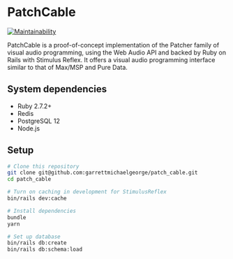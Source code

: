 # PatchCable

[![Maintainability](https://api.codeclimate.com/v1/badges/1647826bfb3520e55aec/maintainability)](https://codeclimate.com/github/garrettmichaelgeorge/patch_cable/maintainability)
<!-- [![Lighthouse Performance Badge](./lighthouse_results/lighthouse_performance.svg)](https://github.com/emazzotta/lighthouse-badges) -->

PatchCable is a proof-of-concept implementation of the Patcher family of visual
audio programming, using the Web Audio API and backed by Ruby on Rails with
Stimulus Reflex. It offers a visual audio programming interface similar to that
of Max/MSP and Pure Data.

## System dependencies

- Ruby 2.7.2+
- Redis
- PostgreSQL 12
- Node.js

## Setup

```bash
# Clone this repository
git clone git@github.com:garrettmichaelgeorge/patch_cable.git
cd patch_cable

# Turn on caching in development for StimulusReflex
bin/rails dev:cache

# Install dependencies
bundle
yarn

# Set up database
bin/rails db:create
bin/rails db:schema:load
```
